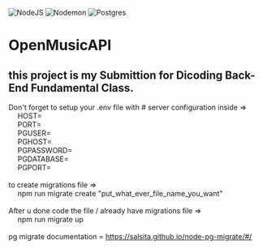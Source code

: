![NodeJS](https://img.shields.io/badge/node.js-6DA55F?style=for-the-badge&logo=node.js&logoColor=white)
![Nodemon](https://img.shields.io/badge/NODEMON-%23323330.svg?style=for-the-badge&logo=nodemon&logoColor=%BBDEAD)
![Postgres](https://img.shields.io/badge/postgres-%23316192.svg?style=for-the-badge&logo=postgresql&logoColor=white)

# OpenMusicAPI
this project is my Submittion for Dicoding Back-End Fundamental Class.
---
Don't forget to setup your .env file with # server configuration inside => <br />
&emsp;  HOST= <br />
&emsp;  PORT= <br />
&emsp;  PGUSER= <br />
&emsp;  PGHOST= <br />
&emsp;  PGPASSWORD= <br />
&emsp;  PGDATABASE= <br />
&emsp;  PGPORT= <br />
<br />
to create migrations file =>
<br />
&emsp;  npm run migrate create "put_what_ever_file_name_you_want"
<br />
<br />
After u done code the file / already have migrations file =>
<br />
&emsp;  npm run migrate up
<br />
<br />
pg migrate documentation = https://salsita.github.io/node-pg-migrate/#/
<br />
